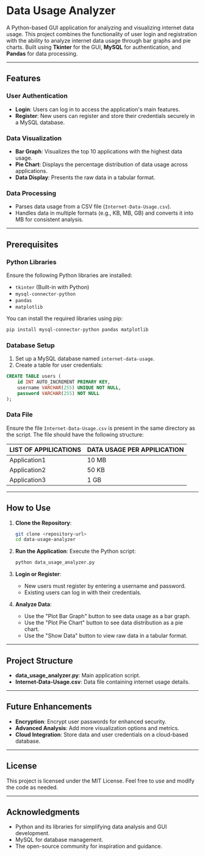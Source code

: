 # Data Usage Analyzer

A Python-based GUI application for analyzing and visualizing internet data usage. This project combines the functionality of user login and registration with the ability to analyze internet data usage through bar graphs and pie charts. Built using **Tkinter** for the GUI, **MySQL** for authentication, and **Pandas** for data processing.

---

## Features

### User Authentication
- **Login**: Users can log in to access the application's main features.
- **Register**: New users can register and store their credentials securely in a MySQL database.

### Data Visualization
- **Bar Graph**: Visualizes the top 10 applications with the highest data usage.
- **Pie Chart**: Displays the percentage distribution of data usage across applications.
- **Data Display**: Presents the raw data in a tabular format.

### Data Processing
- Parses data usage from a CSV file (`Internet-Data-Usage.csv`).
- Handles data in multiple formats (e.g., KB, MB, GB) and converts it into MB for consistent analysis.

---

## Prerequisites

### Python Libraries
Ensure the following Python libraries are installed:
- `tkinter` (Built-in with Python)
- `mysql-connector-python`
- `pandas`
- `matplotlib`

You can install the required libraries using pip:
```bash
pip install mysql-connector-python pandas matplotlib
```

### Database Setup
1. Set up a MySQL database named `internet-data-usage`.
2. Create a table for user credentials:
```sql
CREATE TABLE users (
    id INT AUTO_INCREMENT PRIMARY KEY,
    username VARCHAR(255) UNIQUE NOT NULL,
    password VARCHAR(255) NOT NULL
);
```

### Data File
Ensure the file `Internet-Data-Usage.csv` is present in the same directory as the script. The file should have the following structure:

| LIST OF APPILICATIONS | DATA USAGE PER APPILICATION |
|-----------------------|----------------------------|
| Application1          | 10 MB                     |
| Application2          | 50 KB                     |
| Application3          | 1 GB                      |

---

## How to Use

1. **Clone the Repository**:
   ```bash
   git clone <repository-url>
   cd data-usage-analyzer
   ```

2. **Run the Application**:
   Execute the Python script:
   ```bash
   python data_usage_analyzer.py
   ```

3. **Login or Register**:
   - New users must register by entering a username and password.
   - Existing users can log in with their credentials.

4. **Analyze Data**:
   - Use the "Plot Bar Graph" button to see data usage as a bar graph.
   - Use the "Plot Pie Chart" button to see data distribution as a pie chart.
   - Use the "Show Data" button to view raw data in a tabular format.

---

## Project Structure

- **data_usage_analyzer.py**: Main application script.
- **Internet-Data-Usage.csv**: Data file containing internet usage details.

---

## Future Enhancements
- **Encryption**: Encrypt user passwords for enhanced security.
- **Advanced Analysis**: Add more visualization options and metrics.
- **Cloud Integration**: Store data and user credentials on a cloud-based database.

---

## License
This project is licensed under the MIT License. Feel free to use and modify the code as needed.

---

## Acknowledgments
- Python and its libraries for simplifying data analysis and GUI development.
- MySQL for database management.
- The open-source community for inspiration and guidance.


